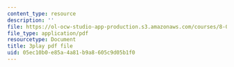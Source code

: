 ```yaml
---
content_type: resource
description: ''
file: https://ol-ocw-studio-app-production.s3.amazonaws.com/courses/8-04-quantum-physics-i-spring-2016/05ec10b0e85a4a81b9a8605c9d05b1f0_KkSr0SvXfNY.pdf
file_type: application/pdf
resourcetype: Document
title: 3play pdf file
uid: 05ec10b0-e85a-4a81-b9a8-605c9d05b1f0
---
```


